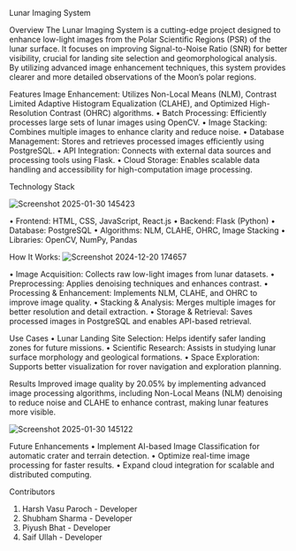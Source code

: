 Lunar Imaging System

Overview
The Lunar Imaging System is a cutting-edge project designed to enhance low-light images from the Polar Scientific Regions (PSR) of the lunar surface. It focuses on improving Signal-to-Noise Ratio (SNR) for better visibility, crucial for landing site selection and geomorphological analysis. By utilizing advanced image enhancement techniques, this system provides clearer and more detailed observations of the Moon’s polar regions.

Features
Image Enhancement: Utilizes Non-Local Means (NLM), Contrast Limited Adaptive Histogram Equalization (CLAHE), and Optimized High-Resolution Contrast (OHRC) algorithms.
•	Batch Processing: Efficiently processes large sets of lunar images using OpenCV.
•	Image Stacking: Combines multiple images to enhance clarity and reduce noise.
•	Database Management: Stores and retrieves processed images efficiently using PostgreSQL.
•	API Integration: Connects with external data sources and processing tools using Flask.
•	Cloud Storage: Enables scalable data handling and accessibility for high-computation image processing.


Technology Stack

![Screenshot 2025-01-30 145423](https://github.com/user-attachments/assets/42e18c89-2c78-43ff-be94-9af37aa97ac7)

•	Frontend: HTML, CSS, JavaScript, React.js
•	Backend: Flask (Python)
•	Database: PostgreSQL
•	Algorithms: NLM, CLAHE, OHRC, Image Stacking
•	Libraries: OpenCV, NumPy, Pandas

How It Works:
 ![Screenshot 2024-12-20 174657](https://github.com/user-attachments/assets/fdfcab4d-7bf9-4a8b-b8f2-26a501b13af5)

•	Image Acquisition: Collects raw low-light images from lunar datasets.
•	Preprocessing: Applies denoising techniques and enhances contrast.
•	Processing & Enhancement: Implements NLM, CLAHE, and OHRC to improve image quality.
•	Stacking & Analysis: Merges multiple images for better resolution and detail extraction.
•	Storage & Retrieval: Saves processed images in PostgreSQL and enables API-based retrieval.

Use Cases
•	Lunar Landing Site Selection: Helps identify safer landing zones for future missions.
•	Scientific Research: Assists in studying lunar surface morphology and geological formations.
•	Space Exploration: Supports better visualization for rover navigation and exploration planning.

Results
Improved image quality by 20.05% by implementing advanced image processing algorithms, including Non-Local Means (NLM) denoising to reduce noise and CLAHE to enhance contrast, making lunar features more visible.

![Screenshot 2025-01-30 145122](https://github.com/user-attachments/assets/f6049051-9582-467f-9d83-9a08aeaab06f)

Future Enhancements
•	Implement AI-based Image Classification for automatic crater and terrain detection.
•	Optimize real-time image processing for faster results.
•	Expand cloud integration for scalable and distributed computing.
 

Contributors
1.	Harsh Vasu Paroch - Developer
2.	Shubham Sharma - Developer
3.	Piyush Bhat - Developer
4.	Saif Ullah - Developer
